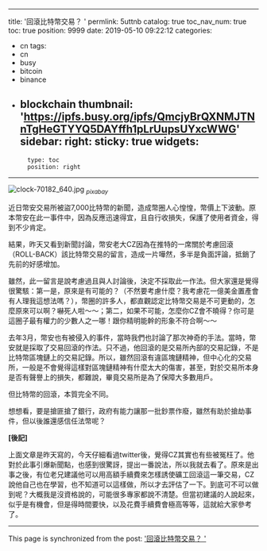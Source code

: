 
---
title: '回滾比特幣交易？ '
permlink: 5uttnb
catalog: true
toc_nav_num: true
toc: true
position: 9999
date: 2019-05-10 09:22:12
categories:
- cn
tags:
- cn
- busy
- bitcoin
- binance
- blockchain
thumbnail: 'https://ipfs.busy.org/ipfs/QmcjyBrQXNMJTNnTgHeGTYYQ5DAYffh1pLrUupsUYxcWWG'
sidebar:
    right:
        sticky: true
widgets:
    -
        type: toc
        position: right
---


![clock-70182_640.jpg](https://ipfs.busy.org/ipfs/QmcjyBrQXNMJTNnTgHeGTYYQ5DAYffh1pLrUupsUYxcWWG)
<sub>*pixabay*</sub>

近日幣安交易所被盜7,000比特幣的新聞，造成幣圈人心惶惶，幣價上下波動。原本幣安在此一事件中，因為反應迅速得宜，且自行收損失，保護了使用者資金，得到不少肯定。

結果，昨天又看到新聞討論，幣安老大CZ因為在推特的一席關於考慮回滾（ROLL-BACK）該比特幣交易的留言，造成一片嘩然，多半是負面評論，抵銷了先前的好感增加。

雖然，此一留言是說考慮過且與人討論後，決定不採取此一作法。但大家還是覺得很驚駭：第一是，原來是有可能的？（不然要考慮什麼？我考慮花一億美金置產會有人理我這想法嗎？），幣圈的許多人，都直觀認定比特幣交易是不可更動的，怎麼原來可以啊？嚇死人啦～～；第二，如果不可能，怎麼你CZ會不曉得？你可是這圈子最有權力的少數人之一哪！跟你精明能幹的形象不符合啊～～

去年3月，幣安也有被侵入的事件，當時我們也討論了那次神奇的手法。當時，幣安就是採取了交易回滾的作法。只不過，他回滾的是交易所內部的交易記錄，不是比特幣區塊鏈上的交易記錄。所以，雖然回滾有違區塊鏈精神，但中心化的交易所，一般是不會覺得這樣對區塊鏈精神有什麼太大的傷害，甚至，對於交易所本身是否有聲譽上的損失，都難說，畢竟交易所是為了保障大多數用戶。

但比特幣的回滾，本質完全不同。

想想看，要是搶匪搶了銀行，政府有能力讓那一批鈔票作廢，雖然有助於搶劫事件，但以後誰還感信任法幣呢？

**[後記]**

上面文章是昨天寫的，今天仔細看過twitter後，覺得CZ其實也有些被冤枉了。他對於此事引爆新聞點，也感到很驚訝，提出一番說法，所以我就去看了。原來是出事之後，有位老兄建議他可以用高額手續費來怎樣誘使礦工回滾這一筆交易，CZ說他自己也在學習，也不知道可以這樣做，所以才去評估了一下。到底可不可以做到呢？大概我是沒資格說的，可能很多專家都說不清楚。但當初建議的人說起來，似乎是有機會，但是得時間要快，以及花費手續費會極高等等，這就給大家參考了。




- - -

This page is synchronized from the post: ['回滾比特幣交易？ '](https://steemit.com/@deanliu/5uttnb)
